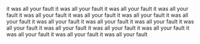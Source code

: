 it was all your fault
it was all your fault
it was all your fault
it was all your fault
it was all your fault
it was all your fault
it was all your fault
it was all your fault
it was all your fault
it was all your fault
it was all your fault
it was all your fault
it was all your fault
it was all your fault
it was all your fault
it was all your fault
it was all your fault
it was all your fault